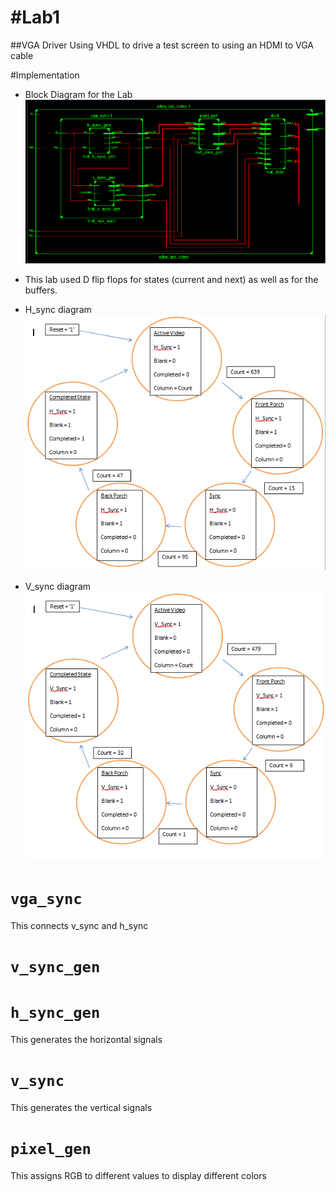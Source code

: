 #Lab1
====

##VGA Driver
Using VHDL to drive a test screen to using an HDMI to VGA cable

#Implementation

- Block Diagram for the Lab
![alt text](Block_Diagram.png "Block Diagram")

- This lab used D flip flops for states (current and next) as well as for the buffers.
- H_sync diagram
![alt text](H_Sync.PNG "H_Sync")

- V_sync diagram
![alt text](V_Sync.PNG "V_Sync")

# `vga_sync`
This connects v_sync and h_sync
# `v_sync_gen`
# `h_sync_gen`
This generates the horizontal signals
# `v_sync`
This generates the vertical signals
# `pixel_gen`
This assigns RGB to different values to display different colors

